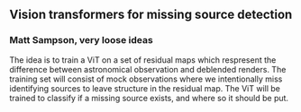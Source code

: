 ## Vision transformers for missing source detection
### Matt Sampson, very loose ideas

The idea is to train a ViT on a set of residual maps which respresent the difference between
astronomical observation and deblended renders. The training set will consist of mock 
observations where we intentionally miss identifying sources to leave structure in the residual map.
The ViT will be trained to classify if a missing source exists, and where so it should be put.
